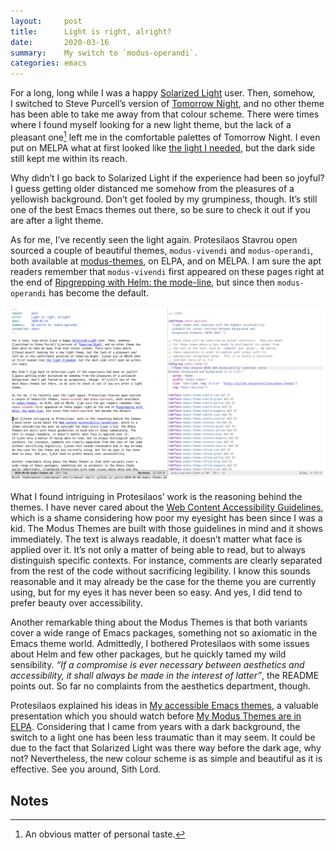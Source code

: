 ```yaml
---
layout:     post
title:      Light is right, alright?
date:       2020-03-16
summary:    My switch to `modus-operandi`.
categories: emacs
---
```


For a long, long while I was a happy [Solarized Light](https://github.com/bbatsov/solarized-emacs) user. Then, somehow,
I switched to Steve Purcell’s version of [Tomorrow Night](https://github.com/purcell/color-theme-sanityinc-tomorrow), and no other theme has
been able to take me away from that colour scheme. There were times where
I found myself looking for a new light theme, but the lack of a pleasant one[^1]
left me in the comfortable palettes of Tomorrow Night. I even put on MELPA what
at first looked like [the light I needed](https://github.com/manuel-uberti/doneburn-theme), but the dark side still kept me within
its reach.

Why didn’t I go back to Solarized Light if the experience had been so joyful?
I guess getting older distanced me somehow from the pleasures of a yellowish
background. Don’t get fooled by my grumpiness, though. It’s still one of the
best Emacs themes out there, so be sure to check it out if you are after a light
theme.

As for me, I’ve recently seen the light again. Protesilaos Stavrou open sourced
a couple of beautiful themes, `modus-vivendi` and `modus-operandi`, both available
at [modus-themes](https://gitlab.com/protesilaos/modus-themes), on ELPA, and on MELPA. I am sure the apt readers remember that
`modus-vivendi` first appeared on these pages right at the end of [Ripgrepping with
Helm: the mode-line](https://manuel-uberti.github.io/emacs/2020/03/01/helm-ripgrep-mode-line/), but since then `modus-operandi` has become the default.

<p align="center">
    <a href="https://raw.githubusercontent.com/manuel-uberti/manuel-uberti.github.io/master/images/modus-operandi.png" 
       target="_blank">
      <img src="/images/modus-operandi.png">
    </a>
</p>

What I found intriguing in Protesilaos’ work is the reasoning behind the themes.
I have never cared about the [Web Content Accessibility Guidelines](https://www.w3.org/WAI/standards-guidelines/wcag/), which is a
shame considering how poor my eyesight has been since I was a kid. The Modus
Themes are built with those guidelines in mind and it shows immediately. The
text is always readable, it doesn’t matter what face is applied over it.
It’s not only a matter of being able to read, but to always distinguish specific
contexts. For instance, comments are clearly separated from the rest of the code
without sacrificing legibility. I know this sounds reasonable and it may already
be the case for the theme you are currently using, but for my eyes it has never
been so easy. And yes, I did tend to prefer beauty over accessibility.

Another remarkable thing about the Modus Themes is that both variants cover a
wide range of Emacs packages, something not so axiomatic in the Emacs theme
world. Admittedly, I bothered Protesilaos with some issues about Helm and few
other packages, but he quickly tamed my wild sensibility. *“If a compromise is
ever necessary between aesthetics and accessibility, it shall always be made in
the interest of latter”*, the README points out. So far no complaints from the
aesthetics department, though.

Protesilaos explained his ideas in [My accessible Emacs themes](https://www.youtube.com/watch?v=gz8yifu6pGo), a valuable
presentation which you should watch before [My Modus Themes are in ELPA](https://www.youtube.com/watch?v=TIUXYDaq9AY).
Considering that I came from years with a dark background, the switch to a light
one has been less traumatic than it may seem. It could be due to the fact that
Solarized Light was there way before the dark age, why not? Nevertheless, the
new colour scheme is as simple and beautiful as it is effective. See you around,
Sith Lord.

## Notes ##

[^1]: An obvious matter of personal taste.
